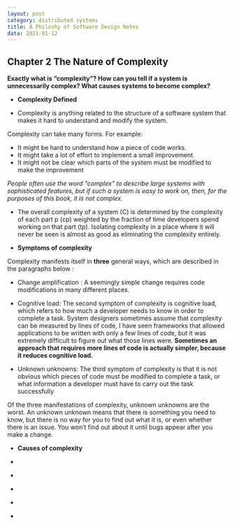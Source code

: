```yaml
---
layout: post
category: distributed systems
title: A Philoshy of Software Design Notes
data: 2021-01-12
---
```



## Chapter 2 The Nature of Complexity

<b>Exactly what is “complexity”? How
can you tell if a system is unnecessarily complex? What causes systems to
become complex? </b>


- <b>Complexity Defined</b>

-  Complexity is anything related to the structure of a software system that makes it hard to understand and modify the system.

Complexity can take many forms. For example: 
- It might be hard to understand how a piece of code works.
- It might take a lot of effort to implement a small improvement.
- It might not be clear which parts of the system must be modified to make the improvement

<i>People often use the word “complex” to describe large systems with sophisticated features, but if such a system is easy to work on, then, for the purposes of this book, it is not complex.</i>

- The overall complexity of a system (C) is determined by the complexity of
each part p (cp) weighted by the fraction of time developers spend working on
that part (tp). Isolating complexity in a place where it will never be seen is almost as good as eliminating the complexity entirely.

- <b>Symptoms of complexity</b>

Complexity manifests itself in <b>three</b> general ways, which are described in the paragraphs below :

- Change amplification :  A seemingly simple change requires code modifications in many different places.

- Cognitive load: The second symptom of complexity is cognitive load, which
refers to how much a developer needs to know in order to complete a task. System designers sometimes assume that complexity can be measured by
lines of code,  I have seen frameworks that allowed applications to be written
with only a few lines of code, but it was extremely difficult to figure out what
those lines were. <b>Sometimes an approach that requires more lines of code is
actually simpler, because it reduces cognitive load.</b>

- Unknown unknowns: The third symptom of complexity is that it is not
obvious which pieces of code must be modified to complete a task, or what
information a developer must have to carry out the task successfully


Of the three manifestations of complexity, unknown unknowns are the worst.
An unknown unknown means that there is something you need to know, but there
is no way for you to find out what it is, or even whether there is an issue. You
won’t find out about it until bugs appear after you make a change.

- <b>Causes of complexity</b>

- <b></b>

- <b></b>

- <b></b>

- <b></b>

- <b></b>



